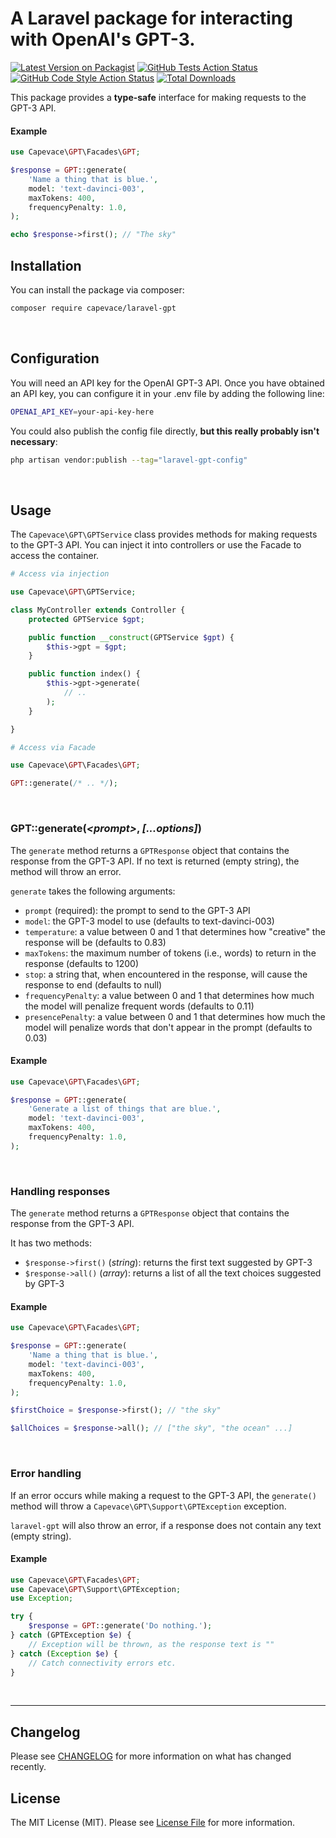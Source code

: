 # A Laravel package for interacting with OpenAI's GPT-3.

[![Latest Version on Packagist](https://img.shields.io/packagist/v/capevace/laravel-gpt.svg?style=flat-square)](https://packagist.org/packages/capevace/laravel-gpt)
[![GitHub Tests Action Status](https://img.shields.io/github/workflow/status/capevace/laravel-gpt/run-tests?label=tests)](https://github.com/capevace/laravel-gpt/actions?query=workflow%3Arun-tests+branch%3Amain)
[![GitHub Code Style Action Status](https://img.shields.io/github/workflow/status/capevace/laravel-gpt/Fix%20PHP%20code%20style%20issues?label=code%20style)](https://github.com/capevace/laravel-gpt/actions?query=workflow%3A"Fix+PHP+code+style+issues"+branch%3Amain)
[![Total Downloads](https://img.shields.io/packagist/dt/capevace/laravel-gpt.svg?style=flat-square)](https://packagist.org/packages/capevace/laravel-gpt)

This package provides a **type-safe** interface for making requests to the GPT-3 API.

#### Example

```php
use Capevace\GPT\Facades\GPT;

$response = GPT::generate(
    'Name a thing that is blue.',
    model: 'text-davinci-003',
    maxTokens: 400,
    frequencyPenalty: 1.0,
);

echo $response->first(); // "The sky"
```

## Installation

You can install the package via composer:

```bash
composer require capevace/laravel-gpt
```

<br />

## Configuration

You will need an API key for the OpenAI GPT-3 API. Once you have obtained an API key, you can configure it in your .env file by adding the following line:

```bash
OPENAI_API_KEY=your-api-key-here
```

You could also publish the config file directly, **but this really probably isn't necessary**:

```bash
php artisan vendor:publish --tag="laravel-gpt-config"
```

<br />

## Usage

The `Capevace\GPT\GPTService` class provides methods for making requests to the GPT-3 API. You can inject it into controllers or use the Facade to access the container.

```php
# Access via injection

use Capevace\GPT\GPTService;

class MyController extends Controller {
    protected GPTService $gpt;

    public function __construct(GPTService $gpt) {
        $this->gpt = $gpt;
    }

    public function index() {
        $this->gpt->generate(
            // ..
        );
    }

}

# Access via Facade

use Capevace\GPT\Facades\GPT;

GPT::generate(/* .. */);
```

<br />

### GPT::generate(_\<prompt\>_, _[...options]_)

The `generate` method returns a `GPTResponse` object that contains the response from the GPT-3 API. If no text is returned (empty string), the method will throw an error.

`generate` takes the following arguments:

-   `prompt` (required): the prompt to send to the GPT-3 API
-   `model`: the GPT-3 model to use (defaults to text-davinci-003)
-   `temperature`: a value between 0 and 1 that determines how "creative" the response will be (defaults to 0.83)
-   `maxTokens`: the maximum number of tokens (i.e., words) to return in the response (defaults to 1200)
-   `stop`: a string that, when encountered in the response, will cause the response to end (defaults to null)
-   `frequencyPenalty`: a value between 0 and 1 that determines how much the model will penalize frequent words (defaults to 0.11)
-   `presencePenalty`: a value between 0 and 1 that determines how much the model will penalize words that don't appear in the prompt (defaults to 0.03)

#### Example

```php
use Capevace\GPT\Facades\GPT;

$response = GPT::generate(
    'Generate a list of things that are blue.',
    model: 'text-davinci-003',
    maxTokens: 400,
    frequencyPenalty: 1.0,
);
```

<br />

### Handling responses

The `generate` method returns a `GPTResponse` object that contains the response from the GPT-3 API.

It has two methods:

-   `$response->first()` (_string_): returns the first text suggested by GPT-3
-   `$response->all()` (_array_): returns a list of all the text choices suggested by GPT-3

#### Example

```php
use Capevace\GPT\Facades\GPT;

$response = GPT::generate(
    'Name a thing that is blue.',
    model: 'text-davinci-003',
    maxTokens: 400,
    frequencyPenalty: 1.0,
);

$firstChoice = $response->first(); // "the sky"

$allChoices = $response->all(); // ["the sky", "the ocean" ...]
```

<br />

### Error handling

If an error occurs while making a request to the GPT-3 API, the `generate()` method will throw a `Capevace\GPT\Support\GPTException` exception.

`laravel-gpt` will also throw an error, if a response does not contain any text (empty string).

#### Example

```php
use Capevace\GPT\Facades\GPT;
use Capevace\GPT\Support\GPTException;
use Exception;

try {
    $response = GPT::generate('Do nothing.');
} catch (GPTException $e) {
    // Exception will be thrown, as the response text is ""
} catch (Exception $e) {
    // Catch connectivity errors etc.
}
```

<br />

---

## Changelog

Please see [CHANGELOG](CHANGELOG.md) for more information on what has changed recently.

## License

The MIT License (MIT). Please see [License File](LICENSE.md) for more information.
